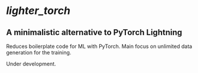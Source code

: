 # _lighter_torch_

## A minimalistic alternative to PyTorch Lightning

Reduces boilerplate code for ML with PyTorch. Main focus on unlimited data generation for the training.

Under development.